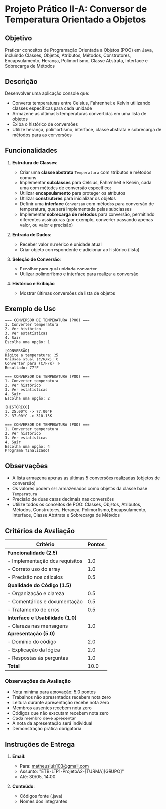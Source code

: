 # Projeto Prático II-A: Conversor de Temperatura Orientado a Objetos

## Objetivo
Praticar conceitos de Programação Orientada a Objetos (POO) em Java, incluindo Classes, Objetos, Atributos, Métodos, Construtores, Encapsulamento, Herança, Polimorfismo, Classe Abstrata, Interface e Sobrecarga de Métodos.

## Descrição
Desenvolver uma aplicação console que:
- Converta temperaturas entre Celsius, Fahrenheit e Kelvin utilizando classes específicas para cada unidade
- Armazene as últimas 5 temperaturas convertidas em uma lista de objetos
- Exiba o histórico de conversões
- Utilize herança, polimorfismo, interface, classe abstrata e sobrecarga de métodos para as conversões

## Funcionalidades
1. **Estrutura de Classes**:
   - Criar uma **classe abstrata** `Temperatura` com atributos e métodos comuns
   - Implementar **subclasses** para Celsius, Fahrenheit e Kelvin, cada uma com métodos de conversão específicos
   - Utilizar **encapsulamento** para proteger os atributos
   - Utilizar **construtores** para inicializar os objetos
   - Definir uma **interface** `Conversao` com métodos para conversão de temperatura, que será implementada pelas subclasses
   - Implementar **sobrecarga de métodos** para conversão, permitindo diferentes assinaturas (por exemplo, converter passando apenas valor, ou valor e precisão)

2. **Entrada de Dados**:
   - Receber valor numérico e unidade atual
   - Criar objeto correspondente e adicionar ao histórico (lista)

3. **Seleção de Conversão**:
   - Escolher para qual unidade converter
   - Utilizar polimorfismo e interface para realizar a conversão

4. **Histórico e Exibição**:
   - Mostrar últimas conversões da lista de objetos

## Exemplo de Uso
```
=== CONVERSOR DE TEMPERATURA (POO) ===
1. Converter temperatura
2. Ver histórico
3. Ver estatísticas
4. Sair
Escolha uma opção: 1

[CONVERSÃO]
Digite a temperatura: 25
Unidade atual (C/F/K): C
Converter para (C/F/K): F
Resultado: 77°F

=== CONVERSOR DE TEMPERATURA (POO) ===
1. Converter temperatura
2. Ver histórico
3. Ver estatísticas
4. Sair
Escolha uma opção: 2

[HISTÓRICO]
1. 25.00°C -> 77.00°F
2. 37.00°C -> 310.15K

=== CONVERSOR DE TEMPERATURA (POO) ===
1. Converter temperatura
2. Ver histórico
3. Ver estatísticas
4. Sair
Escolha uma opção: 4
Programa finalizado!
```

## Observações
- A lista armazena apenas as últimas 5 conversões realizadas (objetos de conversão)
- Os valores podem ser armazenados como objetos da classe base `Temperatura`
- Precisão de duas casas decimais nas conversões
- Utilize todos os conceitos de POO: Classes, Objetos, Atributos, Métodos, Construtores, Herança, Polimorfismo, Encapsulamento, Interface, Classe Abstrata e Sobrecarga de Métodos

## Critérios de Avaliação

| Critério                               | Pontos |
|---------------------------------------|--------|
| **Funcionalidade (2.5)**              |        |
| - Implementação dos requisitos        | 1.0    |
| - Correto uso do array               | 1.0    |
| - Precisão nos cálculos              | 0.5    |
| **Qualidade do Código (1.5)**         |        |
| - Organização e clareza              | 0.5    |
| - Comentários e documentação         | 0.5    |
| - Tratamento de erros               | 0.5    |
| **Interface e Usabilidade (1.0)**     |        |
| - Clareza nas mensagens             | 1.0    |
| **Apresentação (5.0)**                |        |
| - Domínio do código                 | 2.0    |
| - Explicação da lógica              | 2.0    |
| - Respostas às perguntas            | 1.0    |
| **Total**                             | 10.0   |

### Observações da Avaliação
- Nota mínima para aprovação: 5.0 pontos
- Trabalhos não apresentados recebem nota zero
- Leitura durante apresentação recebe nota zero
- Membros ausentes recebem nota zero
- Códigos que não executam recebem nota zero
- Cada membro deve apresentar
- A nota da apresentação será individual
- Demonstração prática obrigatória


## Instruções de Entrega
1. **Email**:
   - Para: matheusluis103@gmail.com
   - Assunto: "ETB-LTP1-ProjetoA2-[TURMA][GRUPO]"
   - Até: 30/05, 14:00

2. **Conteúdo**:
   - Códigos fonte (.java)
   - Nomes dos integrantes
